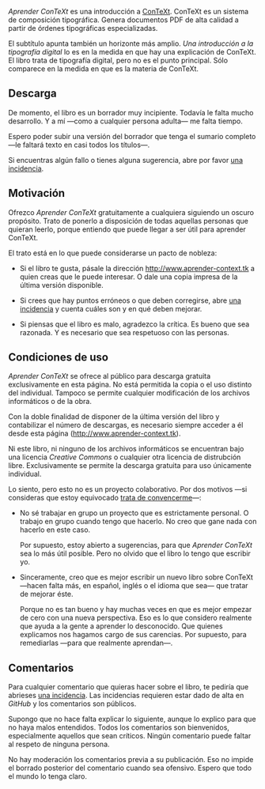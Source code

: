 ---
---

_Aprender ConTeXt_ es una introducción a [ConTeXt](http://contextgarden.net). ConTeXt es un sistema de composición tipográfica. Genera  documentos PDF de alta calidad a partir de órdenes tipográficas especializadas.

El subtítulo apunta también un horizonte más amplio. _Una introducción a la tipografía digital_ lo es en la medida en que hay una explicación de ConTeXt. El libro trata de tipografía digital, pero no es el punto principal. Sólo comparece en la medida en que es la materia de ConTeXt.


## Descarga

De momento, el libro es un borrador muy incipiente. Todavía le falta mucho desarrollo. Y a mí —como a cualquier persona adulta— me falta tiempo.

Espero poder subir una versión del borrador que tenga el sumario completo —le faltará texto en casi todos los títulos—.

Si encuentras algún fallo o tienes alguna sugerencia, abre por favor [una incidencia](https://github.com/ousia/aprender-context/issues/new).


## Motivación

Ofrezco _Aprender ConTeXt_ gratuitamente a cualquiera siguiendo un oscuro propósito. Trato de ponerlo a disposición de todas aquellas personas que quieran leerlo, porque entiendo que puede llegar a ser útil para aprender ConTeXt.

El trato está en lo que puede considerarse un pacto de nobleza:

* Si el libro te gusta, pásale la dirección <http://www.aprender-context.tk> a quien creas que le puede interesar. O dale una copia impresa de la última versión disponible.

* Si crees que hay puntos erróneos o que deben corregirse, abre [una incidencia](https://github.com/ousia/aprender-context/issues/new) y cuenta cuáles son y en qué deben mejorar.

* Si piensas que el libro es malo, agradezco la crítica. Es bueno que sea razonada. Y es necesario que sea respetuoso con las personas.

## Condiciones de uso

_Aprender ConTeXt_ se ofrece al público para descarga gratuita exclusivamente en esta página. No está permitida la copia o el uso distinto del individual. Tampoco se permite cualquier modificación de los archivos informáticos o de la obra.

Con la doble finalidad de disponer de la última versión del libro y contabilizar el número de descargas, es necesario siempre acceder a él desde esta página (<http://www.aprender-context.tk>).

Ni este libro, ni ninguno de los archivos informáticos se encuentran bajo una licencia _Creative Commons_ o cualquier otra licencia de distrubción libre. Exclusivamente se permite la descarga gratuita para uso únicamente individual.

Lo siento, pero esto no es un proyecto colaborativo. Por dos motivos —si consideras que estoy equivocado [trata de convencerme](https://github.com/ousia/aprender-context/issues/new)—:

* No sé trabajar en grupo un proyecto que es estrictamente personal. O trabajo en grupo cuando tengo que hacerlo. No creo que gane nada con hacerlo en este caso.

    Por supuesto, estoy abierto a sugerencias, para que _Aprender ConTeXt_ sea lo más útil posible. Pero no olvido que el libro lo tengo que escribir yo.

* Sinceramente, creo que es mejor escribir un nuevo libro sobre ConTeXt —hacen falta más, en español, inglés o el idioma que sea— que tratar de mejorar éste.

    Porque no es tan bueno y hay muchas veces en que es mejor empezar de cero con una nueva perspectiva. Eso es lo que considero realmente que ayuda a la gente a aprender lo desconocido. Que quienes explicamos nos hagamos cargo de sus carencias. Por supuesto, para remediarlas —para que realmente aprendan—.

<!-- Dentro del uso personal, se incluye la impresión del archivo PDF en establecimiento público. El establecimiento no está autorizado a vender el libro, sino sólo a imprimirlo a petición de la persona interesada. El precio de impresión y encuadernación no podrá ser superior al de ambos conceptos referidos al mismo número de páginas de cualquier otro documento. De esa cantidad, habrá de descontarse la cantidad correspondiente al concepto tratado en el siguiente apartado.

### Derechos reprográficos

Ni el Centro Español de Derechos Reprográficos —CEDRO— ni cualquier otra entidad de gestión colectiva de derechos están autorizados a la percepción de cantidad alguna por la impresión o copia de _Aprender ConTeXt_. Sencillamente, la obra no figura en sus catálogos.

Por copia privada, el [artículo 3.4.a) del Real Decreto 1657/2012](https://www.boe.es/buscar/act.php?id=BOE-A-2012-14904#a3) dispone que no serán tales «las efectuadas en establecimientos dedicados a la realización de reproducciones para el público, o que tengan a disposición del público los equipos, aparatos y materiales para su realización».

Esa falta de cobertura normativa permite el programa de licencias de CEDRO (<https://www.conlicencia.com>). Para que esta entidad pueda cobrar licencias, reguladas por contratos entre CEDRO y autores o editoriales, las obras tienen que estar en su catálogo. _Aprender ConTeXt_ no se encuentra en su catálogo.

Por eso, CEDRO o cualquier entidad de gestión colectiva de derechos no pueden cobrar por esta obra: ni con arreglo a ley —no lo permite—, ni por licencia —carecen de autorización—. -->

<!-- ### Cómo conseguir la versión en papel

El archivo PDF que ofrezco está ya listo para imprimir en doble cara y apaisado.

El mismo documento PDF contiene la información de impresión. Se imprimirá correctamente a doble cara apaisado sin reducción de página.

Sólo hay que hacerlo en una impresora que tenga doble cara y con una versión de _Adobe_ (_Professional_ o _Reader_, eso da igual) relativamente reciente. Al menos, debe de ser la versión 10. -->

## Comentarios

Para cualquier comentario que quieras hacer sobre el libro, te pediría que abrieses [una incidencia](https://github.com/ousia/aprender-context/issues/new). Las incidencias requieren estar dado de alta en _GitHub_ y los comentarios son públicos.

Supongo que no hace falta explicar lo siguiente, aunque lo explico para que no haya malos entendidos. Todos los comentarios son bienvenidos, especialmente aquellos que sean críticos. Ningún comentario puede faltar al respeto de ninguna persona.

No hay moderación los comentarios previa a su publicación. Eso no impide el borrado posterior del comentario cuando sea ofensivo. Espero que todo el mundo lo tenga claro.

<!-- ## ¿Donaciones?

_Aprender ConTeXt_ se ofrece gratuitamente a quien quiera leerlo. La distribución o difusión de los archivos —tanto con ánimo de lucro, como careciendo de él— no está permitida. Compartir en enlace a <http://www.aprender-context.tk> es la manera de compartir el libro.

Si piensas en donar algo, te lo agradezco infinitamente. Te pediría que dones a quienes realmente lo necesitan. Por desgracia, cada vez hay más gente que no tiene cubiertas sus necesidades básicas de alimentación o incluso de medicinas.

Además de necesidades para las que es necesario dinero, te pediría que considerases otro tipo de donación: tu tiempo. Seguro que entre la gente que conoces, hay alguien que necesita que le escuchen un rato. No cuesta apenas nada y ayudarás mucho a esa persona.

## Historial de versiones

Las versiones se ordenan de menor a mayor. La clave es una referencia de publicación en un almacén `git` privado. Si esto último no entiendes qué es, no importa. Es sólo por seguridad.

Versión | Modificaciones
--------- | -----------------
1.0       | Primera versión publicada (clave `692268244faee41ec00d1c63494a7465908aca5a`).

-->
